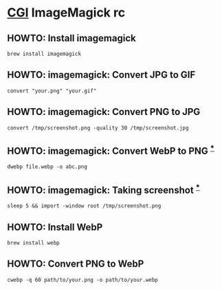 # [CGI][] ImageMagick rc

[cgi]: https://en.wikipedia.org/wiki/Computer-generated_imagery

## HOWTO: Install imagemagick 

    brew install imagemagick

## HOWTO: imagemagick: Convert JPG to GIF

    convert "your.png" "your.gif"

## HOWTO: imagemagick: Convert PNG to JPG

    convert /tmp/screenshot.png -quality 30 /tmp/screenshot.jpg

## HOWTO: imagemagick: Convert WebP to PNG <sup>[*][938666174]</sup>

    dwebp file.webp -o abc.png

[938666174]: http://unix.stackexchange.com/questions/70622/command-line-convert-webp-to-jpg#70673

## HOWTO: imagemagick: Taking screenshot <sup>[*][1470135740]</sup>

    sleep 5 && import -window root /tmp/screenshot.png

[1470135740]: https://wiki.archlinux.org/title/Taking_a_screenshot#ImageMagick.2FGraphicsMagick

## HOWTO: Install WebP

    brew install webp

## HOWTO: Convert PNG to WebP

    cwebp -q 60 path/to/your.png -o path/to/your.webp
